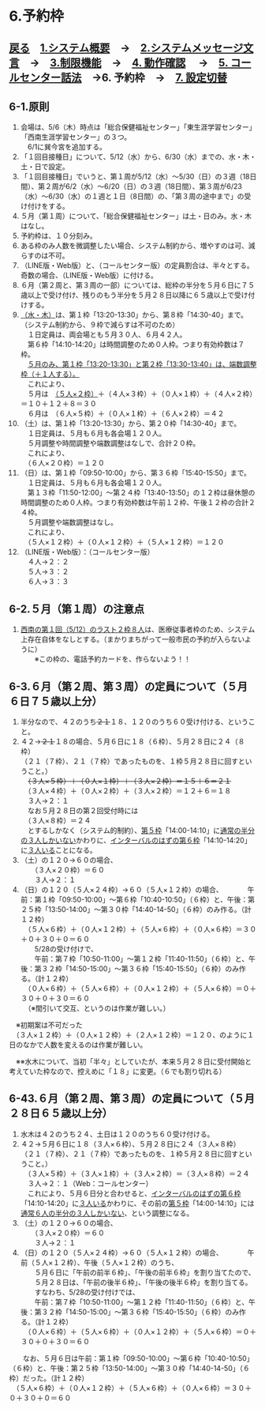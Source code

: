 # 6.予約枠  
## [戻る](https://github.com/78tch/VaccineYoyaku)　[1.システム概要](https://github.com/78tch/VaccineYoyaku/blob/main/1About/1-1About.md)　→　[2.システムメッセージ文言](https://github.com/78tch/VaccineYoyaku/blob/main/2SystemMessage/2-0Messages.md)　→　[3.制限機能](https://github.com/78tch/VaccineYoyaku/blob/main/3Limit/3-1Limit.md)　→　[4. 動作確認](https://github.com/78tch/VaccineYoyaku/blob/main/4Check/4-1Check.md) 　→　[5. コールセンター話法](https://github.com/78tch/VaccineYoyaku/blob/main/5Callcenter/5-1Callcenter.md)　→6. 予約枠　→　[7. 設定切替](https://github.com/78tch/VaccineYoyaku/blob/main/7Operation/7-1Operation.md)  
## 6-1.原則  
1. 会場は、5/6（木）時点は「総合保健福祉センター」「東生涯学習センター」「西南生涯学習センター」の３つ。  
　6/1に巽今宮を追加する。  
2. 「１回目接種日」について、5/12（水）から、6/30（水）までの、水・木・土・日で設定。
3. 「１回目接種日」でいうと、第１周が5/12（水）〜5/30（日）の３週（18日間）、第２周が6/2（水）〜6/20（日）の３週（18日間）、第３周が6/23（水）〜6/30（水）の１週と１日（8日間）の、「第３周の途中まで」の受け付けをする。   
4. ５月（第１周）について、「総合保健福祉センター」は土・日のみ。水・木はなし。
5. 予約枠は、１０分刻み。
6. ある枠のみ人数を微調整したい場合、システム制約から、増やすのは可、減らすのは不可。  
7. （LINE版・Web版）と、（コールセンター版）の定員割合は、半々とする。奇数の場合、（LINE版・Web版）に付ける。
8. ６月（第２周と、第３周の一部）については、総枠の半分を５月６日に７５歳以上で受け付け、残りのもう半分を５月２８日以降に６５歳以上で受け付けする。  
9.  [（水・木）]()は、第１枠「13:20-13:30」から、第８枠「14:30-40」まで。（システム制約から、９枠で減らすは不可のため）  
　１日定員は、両会場とも５月３０人、６月４２人。  
　第６枠「14:10-14:20」は時間調整のため０人枠。つまり有効枠数は７枠。  
　[５月のみ、第１枠「13:20-13:30」と第２枠「13:30-13:40」は、端数調整枠（＋１人する）。]()  
　これにより、  
　５月は　[（５人×２枠）]()＋（４人×３枠）＋（０人×１枠）＋（４人×２枠）＝１０＋１２＋８＝３０  
　６月は　（６人×５枠）＋（０人×１枠）＋（６人×２枠）＝４２  
10. （土）は、第１枠「13:20-13:30」から、第２０枠「14:30-40」まで。  
　１日定員は、５月も６月も各会場１２０人。  
　５月調整や時間調整や端数調整はなしで、合計２０枠。  
　これにより、  
　（６人×２０枠）＝１２０  
11. （日）は、第１枠「09:50-10:00」から、第３６枠「15:40-15:50」まで。  
　１日定員は、５月も６月も各会場１２０人。  
　第１３枠「11:50-12:00」〜第２４枠「13:40-13:50」の１２枠は昼休憩の時間調整のため０人枠。つまり有効枠数は午前１２枠、午後１２枠の合計２４枠。  
　５月調整や端数調整はなし。  
　これにより、  
　（５人×１２枠）＋（０人×１２枠）＋（５人×１２枠）＝１２０  
12. （LINE版・Web版）：（コールセンター版）  
　４人→２：２  
　５人→３：２  
　６人→３：３  
  
## 6-2.５月（第１周）の注意点
1. [西南の第１回（5/12）のラスト２枠８人]()は、医療従事者枠のため、システム上存在自体をなしとする。（まかりまちがって一般市民の予約が入らないように）  
　　※この枠の、電話予約カードを、作らないよう！！
  
## 6-3.６月（第２周、第３周）の定員について（５月６日７５歳以上分）  
1. 半分なので、４２のうち~~２１~~１８、１２０のうち６０受け付ける、ということ。  
2. ４２→~~２１~~１８の場合、５月６日に１８（６枠）、５月２８日に２４（８枠）  
  （２１（７枠）、２１（７枠）であったものを、１枠５月２８日に回すということ。）  
　~~（３人×５枠）＋（０人×１枠）＋（３人×２枠）＝１５＋６＝２１~~  
　（３人×４枠）＋（０人×２枠）＋（３人×２枠）＝１２＋６＝１８  
　３人→２：１  
　なお５月２８日の第２回受付時には  
　（３人×８枠）＝２４  
　とするしかなく（システム的制約）、[第５枠]()「14:00-14:10」に[通常の半分の３人しかいない]()かわりに、[インターバルのはずの第６枠]()「14:10-14:20」に[３人いる]()ことになる。  
3. （土）の１２０→６０の場合、  
　　（３人×２０枠）＝６０  
　　３人→２：１  
4. （日）の１２０（５人×２４枠）→６０（５人×１２枠）の場合、  　
　　午前：第１枠「09:50-10:00」〜第６枠「10:40-10:50」（６枠）と、午後：第２５枠「13:50-14:00」〜第３０枠「14:40-14-50」（６枠）のみ作る。（計１２枠）  
　（５人×６枠）＋（０人×１２枠）＋（５人×６枠）＋（０人×６枠）＝３０＋０＋３０＋０＝６０  
　　5/28の受け付けで、  
　　午前：第７枠「10:50-11:00」〜第１２枠「11:40-11:50」（６枠）と、午後：第３２枠「14:50-15:00」〜第３６枠「15:40-15:50」（６枠）のみ作る。（計１２枠）  
　（０人×６枠）＋（５人×６枠）＋（０人×１２枠）＋（５人×６枠）＝０＋３０＋０＋３０＝６０  
  　（※間引いて交互、というのは作業が難しい。）  

　※初期案は不可だった    
　（３人×１２枠）＋（０人×１２枠）＋（２人×１２枠）＝１２０、のように１日のなかで人数を変えるのは作業が難しい。  

　※※水木について、当初「半々」としていたが、本来５月２８日に受付開始と考えていた枠なので、控えめに「１８」に変更。（６でも割り切れる）


## 6-43.６月（第２周、第３周）の定員について（５月２８日６５歳以上分）  
1. 水木は４２のうち２４、土日は１２０のうち６０受け付ける。  
2. ４２→５月６日に１８（３人×６枠）、５月２８日に２４（３人×８枠）  
  （２１（７枠）、２１（７枠）であったものを、１枠５月２８日に回すということ。）  
　（３人×５枠）＋（３人×１枠）＋（３人×２枠）＝（３人×８枠）＝２４  
　３人→２：１（Web：コールセンター）  
　これにより、５月６日分と合わせると、[インターバルのはずの第６枠]()「14:10-14:20」に[３人いる]()かわりに、その前の[第５枠]()「14:00-14:10」には[通常６人の半分の３人しかいない]()、という調整になる。  
3. （土）の１２０→６０の場合、  
　　（３人×２０枠）＝６０  
　　３人→２：１  
4. （日）の１２０（５人×２４枠）→６０（５人×１２枠）の場合、  　
　　午前（５人×１２枠）、午後（５人×１２枠）のうち、  
　　５月６日に「午前の前半６枠」、「午後の前半６枠」を割り当てたので、  
　　５月２８日は、「午前の後半６枠」、「午後の後半６枠」を割り当てる。
　　すなわち、5/28の受け付けでは、  
　　午前：第７枠「10:50-11:00」〜第１２枠「11:40-11:50」（６枠）と、午後：第３２枠「14:50-15:00」〜第３６枠「15:40-15:50」（６枠）のみ作る。（計１２枠）  
　（０人×６枠）＋（５人×６枠）＋（０人×１２枠）＋（５人×６枠）＝０＋３０＋０＋３０＝６０  
  
　　なお、５月６日は午前：第１枠「09:50-10:00」〜第６枠「10:40-10:50」（６枠）と、午後：第２５枠「13:50-14:00」〜第３０枠「14:40-14-50」（６枠）だった。（計１２枠）  
　（５人×６枠）＋（０人×１２枠）＋（５人×６枠）＋（０人×６枠）＝３０＋０＋３０＋０＝６０  
